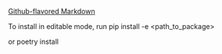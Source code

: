 [Github-flavored Markdown](https://guides.github.com/features/mastering-markdown/)

To install in editable mode, run
	pip install -e <path_to_package>

or
	poetry install

